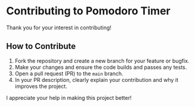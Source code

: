 # Contributing to Pomodoro Timer

Thank you for your interest in contributing!

## How to Contribute

1. Fork the repository and create a new branch for your feature or bugfix.
2. Make your changes and ensure the code builds and passes any tests.
3. Open a pull request (PR) to the `main` branch.
4. In your PR description, clearly explain your contribution and why it improves the project.

I appreciate your help in making this project better!

